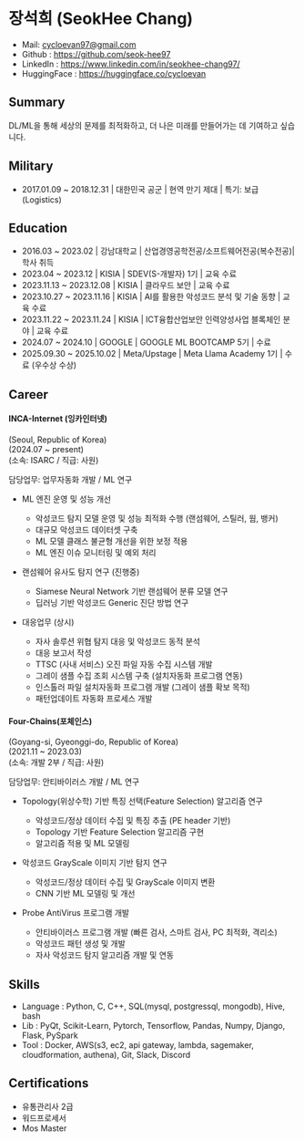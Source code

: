 # **장석희 (SeokHee Chang)**

- Mail: <cycloevan97@gmail.com>
- Github : <https://github.com/seok-hee97>
- LinkedIn : <https://www.linkedin.com/in/seokhee-chang97/>
- HuggingFace : <https://huggingface.co/cycloevan>

## **Summary**
DL/ML을 통해 세상의 문제를 최적화하고, 더 나은 미래를 만들어가는 데 기여하고 싶습니다.


## **Military**
- 2017.01.09 ~ 2018.12.31 | 대한민국 공군 | 현역 만기 제대  | 특기: 보급(Logistics)

## **Education**
- 2016.03 ~ 2023.02 | 강남대학교 | 산업경영공학전공/소프트웨어전공(복수전공)| 학사 취득   
- 2023.04 ~ 2023.12 | KISIA | SDEV(S-개발자) 1기 | 교육 수료 
- 2023.11.13 ~ 2023.12.08 | KISIA | 클라우드 보안 | 교육 수료  
- 2023.10.27 ~ 2023.11.16 | KISIA | AI를 활용한 악성코드 분석 및 기술 동향 | 교육 수료   
- 2023.11.22 ~ 2023.11.24 | KISIA | ICT융합산업보안 인력양성사업 블록체인 분야 | 교육 수료
- 2024.07 ~ 2024.10 | GOOGLE | GOOGLE ML BOOTCAMP 5기 | 수료
- 2025.09.30 ~ 2025.10.02 | Meta/Upstage | Meta Llama Academy 1기 | 수료 (우수상 수상)


## **Career**    


#### INCA-Internet (잉카인터넷)
(Seoul, Republic of Korea)  
(2024.07 ~ present)  
(소속: ISARC / 직급: 사원)

담당업무: 업무자동화 개발 / ML 연구

- ML 엔진 운영 및 성능 개선
  - 악성코드 탐지 모델 운영 및 성능 최적화 수행 (랜섬웨어, 스틸러, 웜, 뱅커)
  - 대규모 악성코드 데이터셋 구축
  - ML 모델 클래스 불균형 개선을 위한 보정 적용
  - ML 엔진 이슈 모니터링 및 예외 처리

- 랜섬웨어 유사도 탐지 연구 (진행중)
  - Siamese Neural Network 기반 랜섬웨어 분류 모델 연구
  - 딥러닝 기반 악성코드 Generic 진단 방법 연구

- 대응업무 (상시)
  - 자사 솔루션 위협 탐지 대응 및 악성코드 동적 분석
  - 대응 보고서 작성
  - TTSC (사내 서비스) 오진 파일 자동 수집 시스템 개발
  - 그레이 샘플 수집 조회 시스템 구축 (설치자동화 프로그램 연동)
  - 인스톨러 파일 설치자동화 프로그램 개발 (그레이 샘플 확보 목적)
  - 패턴업데이트 자동화 프로세스 개발

#### Four-Chains(포체인스)
(Goyang-si, Gyeonggi-do, Republic of Korea)  
(2021.11 ~ 2023.03)  
(소속: 개발 2부 / 직급: 사원)

담당업무: 안티바이러스 개발 / ML 연구

- Topology(위상수학) 기반 특징 선택(Feature Selection) 알고리즘 연구
  - 악성코드/정상 데이터 수집 및 특징 추출 (PE header 기반)
  - Topology 기반 Feature Selection 알고리즘 구현
  - 알고리즘 적용 및 ML 모델링

- 악성코드 GrayScale 이미지 기반 탐지 연구
  - 악성코드/정상 데이터 수집 및 GrayScale 이미지 변환
  - CNN 기반 ML 모델링 및 개선

- Probe AntiVirus 프로그램 개발
  - 안티바이러스 프로그램 개발 (빠른 검사, 스마트 검사, PC 최적화, 격리소)
  - 악성코드 패턴 생성 및 개발
  - 자사 악성코드 탐지 알고리즘 개발 및 연동

## **Skills**    
- Language : Python, C, C++, SQL(mysql, postgressql, mongodb), Hive, bash     
- Lib : PyQt, Scikit-Learn, Pytorch, Tensorflow, Pandas, Numpy, Django, Flask, PySpark     
- Tool : Docker, AWS(s3, ec2, api gateway, lambda, sagemaker, cloudformation, authena), Git, Slack, Discord         
   

## **Certifications**
 - 유통관리사 2급
 - 워드프로세서
 - Mos Master





